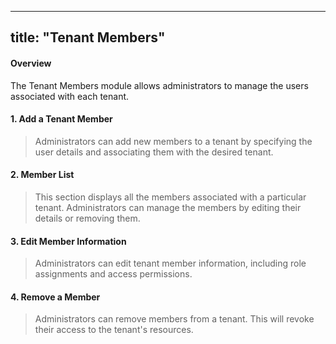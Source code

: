 
---
title: "Tenant Members"
---

#### Overview

The Tenant Members module allows administrators to manage the users associated with each tenant.

#### 1. Add a Tenant Member
> Administrators can add new members to a tenant by specifying the user details and associating them with the desired tenant.

#### 2. Member List
> This section displays all the members associated with a particular tenant. Administrators can manage the members by editing their details or removing them.

#### 3. Edit Member Information
> Administrators can edit tenant member information, including role assignments and access permissions.

#### 4. Remove a Member
> Administrators can remove members from a tenant. This will revoke their access to the tenant's resources.

